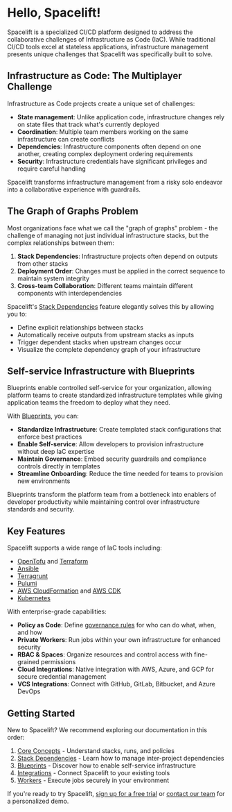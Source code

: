 # Hello, Spacelift!

Spacelift is a specialized CI/CD platform designed to address the collaborative challenges of Infrastructure as Code (IaC). While traditional CI/CD tools excel at stateless applications, infrastructure management presents unique challenges that Spacelift was specifically built to solve.

## Infrastructure as Code: The Multiplayer Challenge

Infrastructure as Code projects create a unique set of challenges:

- **State management**: Unlike application code, infrastructure changes rely on state files that track what's currently deployed
- **Coordination**: Multiple team members working on the same infrastructure can create conflicts
- **Dependencies**: Infrastructure components often depend on one another, creating complex deployment ordering requirements
- **Security**: Infrastructure credentials have significant privileges and require careful handling

Spacelift transforms infrastructure management from a risky solo endeavor into a collaborative experience with guardrails.

## The Graph of Graphs Problem

Most organizations face what we call the "graph of graphs" problem - the challenge of managing not just individual infrastructure stacks, but the complex relationships between them:

1. **Stack Dependencies**: Infrastructure projects often depend on outputs from other stacks
2. **Deployment Order**: Changes must be applied in the correct sequence to maintain system integrity
3. **Cross-team Collaboration**: Different teams maintain different components with interdependencies

Spacelift's [Stack Dependencies](concepts/stack/stack-dependencies.md) feature elegantly solves this by allowing you to:

- Define explicit relationships between stacks
- Automatically receive outputs from upstream stacks as inputs
- Trigger dependent stacks when upstream changes occur
- Visualize the complete dependency graph of your infrastructure

## Self-service Infrastructure with Blueprints

Blueprints enable controlled self-service for your organization, allowing platform teams to create standardized infrastructure templates while giving application teams the freedom to deploy what they need.

With [Blueprints](concepts/blueprint/README.md), you can:

- **Standardize Infrastructure**: Create templated stack configurations that enforce best practices
- **Enable Self-service**: Allow developers to provision infrastructure without deep IaC expertise
- **Maintain Governance**: Embed security guardrails and compliance controls directly in templates
- **Streamline Onboarding**: Reduce the time needed for teams to provision new environments

Blueprints transform the platform team from a bottleneck into enablers of developer productivity while maintaining control over infrastructure standards and security.

## Key Features

Spacelift supports a wide range of IaC tools including:

- [OpenTofu](https://opentofu.org/) and [Terraform](vendors/terraform/README.md)
- [Ansible](vendors/ansible/README.md)
- [Terragrunt](vendors/terragrunt/README.md)
- [Pulumi](vendors/pulumi/README.md)
- [AWS CloudFormation](vendors/cloudformation/README.md) and [AWS CDK](vendors/cloudformation/integrating-with-cdk.md)
- [Kubernetes](vendors/kubernetes/README.md)

With enterprise-grade capabilities:

- **Policy as Code**: Define [governance rules](concepts/policy/README.md) for who can do what, when, and how
- **Private Workers**: Run jobs within your own infrastructure for enhanced security
- **RBAC & Spaces**: Organize resources and control access with fine-grained permissions
- **Cloud Integrations**: Native integration with AWS, Azure, and GCP for secure credential management
- **VCS Integrations**: Connect with GitHub, GitLab, Bitbucket, and Azure DevOps

## Getting Started

New to Spacelift? We recommend exploring our documentation in this order:

1. [Core Concepts](concepts/stack/README.md) - Understand stacks, runs, and policies
2. [Stack Dependencies](concepts/stack/stack-dependencies.md) - Learn how to manage inter-project dependencies
3. [Blueprints](concepts/blueprint/README.md) - Discover how to enable self-service infrastructure
4. [Integrations](integrations/source-control/README.md) - Connect Spacelift to your existing tools
5. [Workers](concepts/worker-pools/README.md) - Execute jobs securely in your environment

If you're ready to try Spacelift, [sign up for a free trial](https://spacelift.io/free-trial) or [contact our team](https://spacelift.io/contact) for a personalized demo.
